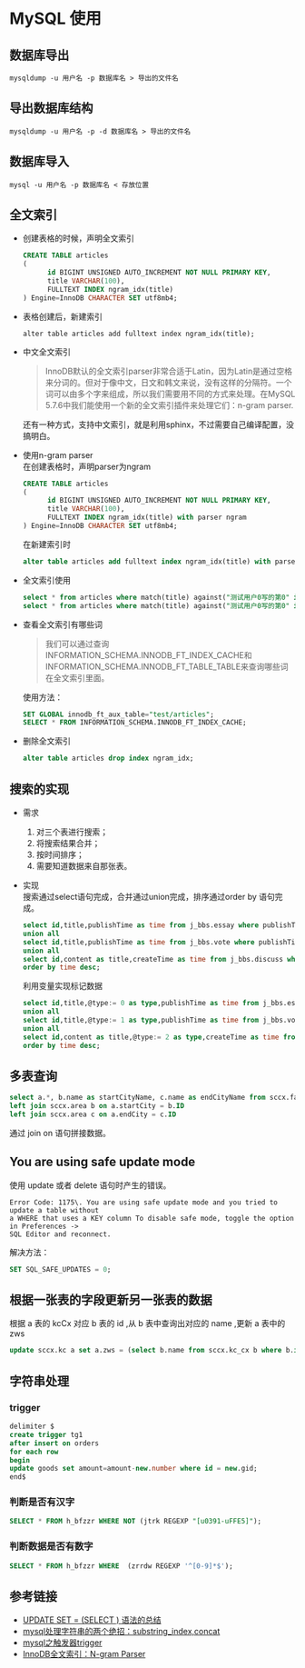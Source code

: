 # MySQL 使用

## 数据库导出

```
mysqldump -u 用户名 -p 数据库名 > 导出的文件名
```

## 导出数据库结构

```
mysqldump -u 用户名 -p -d 数据库名 > 导出的文件名
```

## 数据库导入

```
mysql -u 用户名 -p 数据库名 < 存放位置
```

## 全文索引

- 创建表格的时候，声明全文索引

  ```sql
  CREATE TABLE articles
  (
        id BIGINT UNSIGNED AUTO_INCREMENT NOT NULL PRIMARY KEY,
        title VARCHAR(100),
        FULLTEXT INDEX ngram_idx(title)
  ) Engine=InnoDB CHARACTER SET utf8mb4;
  ```

- 表格创建后，新建索引

  ```
  alter table articles add fulltext index ngram_idx(title);
  ```

- 中文全文索引

  > InnoDB默认的全文索引parser非常合适于Latin，因为Latin是通过空格来分词的。但对于像中文，日文和韩文来说，没有这样的分隔符。一个词可以由多个字来组成，所以我们需要用不同的方式来处理。在MySQL 5.7.6中我们能使用一个新的全文索引插件来处理它们：n-gram parser.

  还有一种方式，支持中文索引，就是利用sphinx，不过需要自己编译配置，没搞明白。

- 使用n-gram parser<br>
  在创建表格时，声明parser为ngram

  ```sql
  CREATE TABLE articles
  (
        id BIGINT UNSIGNED AUTO_INCREMENT NOT NULL PRIMARY KEY,
        title VARCHAR(100),
        FULLTEXT INDEX ngram_idx(title) with parser ngram
  ) Engine=InnoDB CHARACTER SET utf8mb4;
  ```

  在新建索引时

  ```sql
  alter table articles add fulltext index ngram_idx(title) with parser ngram;
  ```

- 全文索引使用

  ```sql
  select * from articles where match(title) against("测试用户0写的第0" in natural language mode);
  select * from articles where match(title) against("测试用户0写的第0" in boolean mode);
  ```

- 查看全文索引有哪些词

  > 我们可以通过查询INFORMATION_SCHEMA.INNODB_FT_INDEX_CACHE和INFORMATION_SCHEMA.INNODB_FT_TABLE_TABLE来查询哪些词在全文索引里面。

  使用方法：

  ```sql
  SET GLOBAL innodb_ft_aux_table="test/articles";
  SELECT * FROM INFORMATION_SCHEMA.INNODB_FT_INDEX_CACHE;
  ```

- 删除全文索引

  ```sql
  alter table articles drop index ngram_idx;
  ```

## 搜索的实现

- 需求

  1. 对三个表进行搜索；
  2. 将搜索结果合并；
  3. 按时间排序；
  4. 需要知道数据来自那张表。

- 实现<br>
  搜索通过select语句完成，合并通过union完成，排序通过order by 语句完成。

  ```sql
  select id,title,publishTime as time from j_bbs.essay where publishTime is not null and match(title,content) against("用户")
  union all
  select id,title,publishTime as time from j_bbs.vote where publishTime is not null and match(title,content) against("用户")
  union all
  select id,content as title,createTime as time from j_bbs.discuss where createTime is not null and match(content) against("用户")
  order by time desc;
  ```

  利用变量实现标记数据

  ```sql
  select id,title,@type:= 0 as type,publishTime as time from j_bbs.essay where publishTime is not null and match(title,content) against("用户")
  union all
  select id,title,@type:= 1 as type,publishTime as time from j_bbs.vote where publishTime is not null and match(title,content) against("用户")
  union all
  select id,content as title,@type:= 2 as type,createTime as time from j_bbs.discuss where createTime is not null and match(content) against("用户")
  order by time desc;
  ```

## 多表查询

```sql
select a.*, b.name as startCityName, c.name as endCityName from sccx.fast_xl a
left join sccx.area b on a.startCity = b.ID
left join sccx.area c on a.endCity = c.ID
```

通过 join on 语句拼接数据。

## You are using safe update mode

使用 update 或者 delete 语句时产生的错误。

```
Error Code: 1175\. You are using safe update mode and you tried to update a table without   
a WHERE that uses a KEY column To disable safe mode, toggle the option in Preferences ->  
SQL Editor and reconnect.
```

解决方法：

```sql
SET SQL_SAFE_UPDATES = 0;
```

## 根据一张表的字段更新另一张表的数据

根据 a 表的 kcCx 对应 b 表的 id ,从 b 表中查询出对应的 name ,更新 a 表中的 zws

```sql
update sccx.kc a set a.zws = (select b.name from sccx.kc_cx b where b.id = a.kcCx);
```

## 字符串处理

### trigger

```sql
delimiter $
create trigger tg1
after insert on orders
for each row
begin
update goods set amount=amount-new.number where id = new.gid;
end$
```

### 判断是否有汉字

```sql
SELECT * FROM h_bfzzr WHERE NOT (jtrk REGEXP "[u0391-uFFE5]");
```

### 判断数据是否有数字

```sql
SELECT * FROM h_bfzzr WHERE  (zrrdw REGEXP '^[0-9]*$');
```

## 参考链接

- [UPDATE SET = (SELECT ) 语法的总结](http://blog.itpub.net/133735/viewspace-731988/)
- [mysql处理字符串的两个绝招：substring_index,concat](http://blog.csdn.net/wolinxuebin/article/details/7845917)
- [mysql之触发器trigger](http://www.cnblogs.com/zzwlovegfj/archive/2012/07/04/2576989.html)
- [InnoDB全文索引：N-gram Parser](http://mysqlserverteam.com/innodb%E5%85%A8%E6%96%87%E7%B4%A2%E5%BC%95%EF%BC%9An-gram-parser/?spm=5176.blog15673.yqblogcon1.4.Bvz18O)
